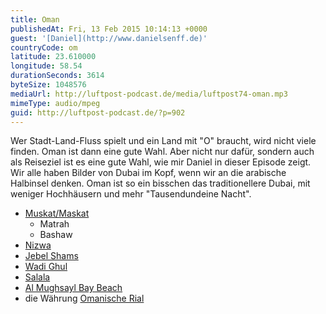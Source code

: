 ```yaml
---
title: Oman
publishedAt: Fri, 13 Feb 2015 10:14:13 +0000
guest: '[Daniel](http://www.danielsenff.de)'
countryCode: om
latitude: 23.610000
longitude: 58.54
durationSeconds: 3614
byteSize: 1048576
mediaUrl: http://luftpost-podcast.de/media/luftpost74-oman.mp3
mimeType: audio/mpeg
guid: http://luftpost-podcast.de/?p=902
---
```


Wer Stadt-Land-Fluss spielt und ein Land mit "O" braucht, wird nicht viele finden. Oman ist dann eine gute Wahl. Aber nicht nur dafür, sondern auch als Reiseziel ist es eine gute Wahl, wie mir Daniel in dieser Episode zeigt. Wir alle haben Bilder von Dubai im Kopf, wenn wir an die arabische Halbinsel denken. Oman ist so ein bisschen das traditionellere Dubai, mit weniger Hochhäusern und mehr "Tausendundeine Nacht". 
* [Muskat/Maskat](http://de.wikipedia.org/wiki/Maskat)  
   * Matrah  
   * Bashaw
* [Nizwa](http://de.wikipedia.org/wiki/Nizwa)
* [Jebel Shams](http://de.wikipedia.org/wiki/Dschabal%5FSchams)
* [Wadi Ghul](http://www.tripadvisor.com/Attraction%5FReview-g298417-d1821004-Reviews-Wadi%5FGhul%5FOman%5Fs%5FGrand%5FCanyon-Nizwa%5FAd%5FDakhiliyah%5FGovernorate.html)
* [Salala](http://de.wikipedia.org/wiki/Salala)
* [Al Mughsayl Bay Beach](http://www.tripadvisor.com/LocationPhotoDirectLink-g298419-i59227288-Salalah%5FDhofar%5FGovernorate.html)
* die Währung [Omanische Rial](http://de.wikipedia.org/wiki/Omanischer%5FRial)
